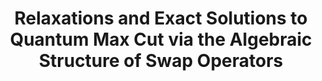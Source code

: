 ---
title: "Relaxations and Exact Solutions to Quantum Max Cut via the Algebraic Structure of Swap Operators"
collection: pre-prints
permalink: /pre-prints2023-01 01-Relaxations-and-Exact-Solutions-to-Quantum-Max-Cut-via-the-Algebraic-Structure-of-Swap-Operators
authors: ' Adam Watts,  Anirban Chowdhury,  Aidan Epperly,  J. Helton,  Igor Klep, '
year: 2023
venue: 'arXiv'
volpages: ''
citation: ' Adam Watts,  Anirban Chowdhury,  Aidan Epperly,  J. Helton,  Igor Klep,  arXiv,  (2023).'
---
